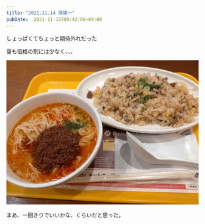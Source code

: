 ```yaml
---
title: "2021.11.14 陳建一"
pubDate:  2021-11-15T09:42:06+09:00
---
```


しょっぱくてちょっと期待外れだった

量も価格の割には少なく、、、

![](./20211115094110.jpeg)

まあ、一回きりでいいかな、くらいだと思った。
